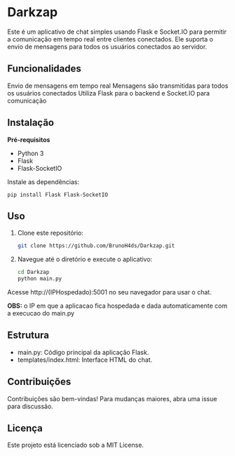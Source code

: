 # Darkzap

Este é um aplicativo de chat simples usando Flask e Socket.IO para permitir a comunicação em tempo real entre clientes conectados. Ele suporta o envio de mensagens para todos os usuários conectados ao servidor.

## Funcionalidades
Envio de mensagens em tempo real
Mensagens são transmitidas para todos os usuários conectados
Utiliza Flask para o backend e Socket.IO para comunicação
## Instalação
**Pré-requisitos**
- Python 3
- Flask
- Flask-SocketIO

Instale as dependências:

    pip install Flask Flask-SocketIO
## Uso
1. Clone este repositório:
    ```bash
    git clone https://github.com/BrunoH4ds/Darkzap.git
2. Navegue até o diretório e execute o aplicativo:
      ```bash
    cd Darkzap
    python main.py
Acesse http://(IPHospedado):5001 no seu navegador para usar o chat.

**OBS:** o IP em que a aplicacao fica hospedada e dada automaticamente com a execucao do main.py
## Estrutura
- main.py: Código principal da aplicação Flask.
- templates/index.html: Interface HTML do chat.
## Contribuições
Contribuições são bem-vindas! Para mudanças maiores, abra uma issue para discussão.

## Licença
Este projeto está licenciado sob a MIT License.
